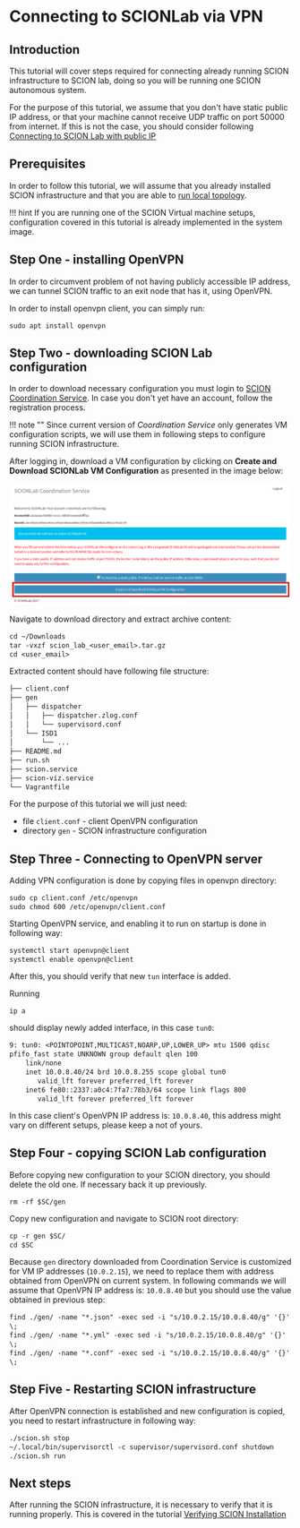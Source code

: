 # Connecting to SCIONLab via VPN

## Introduction

This tutorial will cover steps required for connecting already running SCION infrastructure to SCION lab, doing so you will be running one SCION autonomous system. 

For the purpose of this tutorial, we assume that you don't have static public IP address, or that your machine cannot receive UDP traffic on port 50000 from internet. If this is not the case, you should consider following [Connecting to SCION Lab with public IP](/general_scion_configuration/public_ip)

## Prerequisites

In order to follow this tutorial, we will assume that you already installed SCION infrastructure and that you are able to [run local topology](/general_scion_configuration/local_top).

!!! hint
    If you are running one of the SCION Virtual machine setups, configuration covered in this tutorial is already implemented in the system image. 

## Step One - installing OpenVPN

In order to circumvent problem of not having publicly accessible IP address, we can tunnel SCION traffic to an exit node that has it, using OpenVPN.

In order to install openvpn client, you can simply run:

```shell
sudo apt install openvpn
```

## Step Two - downloading SCION Lab configuration

In order to download necessary configuration you must login to [SCION Coordination Service](https://coord.scionproto.net/#/login). In case you don't yet have an account, follow the registration process.

!!! note ""
    Since current version of *Coordination Service* only generates VM configuration scripts, we will use them in following steps to configure running SCION infrastructure.

After logging in, download a VM configuration by clicking on **Create and Download SCIONLab VM Configuration** as presented in the image below:

![SCIONLab download page](/images/scionlab_download_vm_openvpn_setup.png)

Navigate to download directory and extract archive content:

```shell
cd ~/Downloads
tar -vxzf scion_lab_<user_email>.tar.gz
cd <user_email>
```

Extracted content should have following file structure:

```
├── client.conf
├── gen
│   ├── dispatcher
│   │   ├── dispatcher.zlog.conf
│   │   └── supervisord.conf
│   └── ISD1
│       └── ...
├── README.md
├── run.sh
├── scion.service
├── scion-viz.service
└── Vagrantfile

```

For the purpose of this tutorial we will just need:

- file `client.conf` - client OpenVPN configuration
- directory `gen` - SCION infrastructure configuration

## Step Three - Connecting to OpenVPN server

Adding VPN configuration is done by copying files in openvpn directory:

```shell
sudo cp client.conf /etc/openvpn
sudo chmod 600 /etc/openvpn/client.conf
```

Starting OpenVPN service, and enabling it to run on startup is done in following way:

```shell
systemctl start openvpn@client
systemctl enable openvpn@client
```

After this, you should verify that new `tun` interface is added. 

Running 

```shell
ip a
```

should display newly added interface, in this case `tun0`:

```
9: tun0: <POINTOPOINT,MULTICAST,NOARP,UP,LOWER_UP> mtu 1500 qdisc pfifo_fast state UNKNOWN group default qlen 100
    link/none 
    inet 10.0.8.40/24 brd 10.0.8.255 scope global tun0
       valid_lft forever preferred_lft forever
    inet6 fe80::2337:a0c4:7fa7:78b3/64 scope link flags 800 
       valid_lft forever preferred_lft forever
```

In this case client's OpenVPN IP address is: `10.0.8.40`, this address might vary on different setups, please keep a not of yours.

## Step Four - copying SCION Lab configuration

Before copying new configuration to your SCION directory, you should delete the old one. If necessary back it up previously.

```shell
rm -rf $SC/gen
```

Copy new configuration and navigate to SCION root directory:

```shell
cp -r gen $SC/
cd $SC
```

Because `gen` directory downloaded from Coordination Service is customized for VM IP addresses (`10.0.2.15`), we need to replace them with address obtained from OpenVPN on current system. In following commands we will assume that OpenVPN IP address is: `10.0.8.40` but you should use the value obtained in previous step:

```shell
find ./gen/ -name "*.json" -exec sed -i "s/10.0.2.15/10.0.8.40/g" '{}' \;
find ./gen/ -name "*.yml" -exec sed -i "s/10.0.2.15/10.0.8.40/g" '{}' \;
find ./gen/ -name "*.conf" -exec sed -i "s/10.0.2.15/10.0.8.40/g" '{}' \;
```

## Step Five - Restarting SCION infrastructure

After OpenVPN connection is established and new configuration is copied, you need to restart infrastructure in following way:

```shell
./scion.sh stop
~/.local/bin/supervisorctl -c supervisor/supervisord.conf shutdown
./scion.sh run
```

## Next steps

After running the SCION infrastructure, it is necessary to verify that it is running properly. This is covered in the tutorial [Verifying SCION Installation](/general_scion_configuration/verifying_scion_installation)